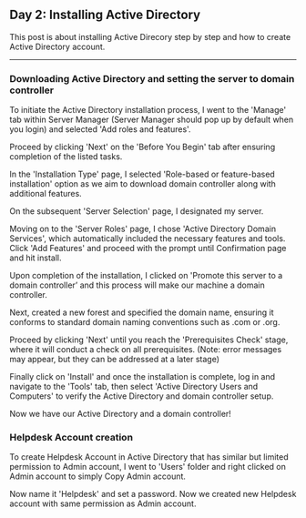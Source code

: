 ## Day 2: Installing Active Directory

This post is about installing Active Direcory step by step and how to create Active Directory account.

---

### Downloading Active Directory and setting the server to domain controller

To initiate the Active Directory installation process, I went to the 'Manage' tab within Server Manager (Server Manager should pop up by default when you login) and selected 'Add roles and features'.

Proceed by clicking 'Next' on the 'Before You Begin' tab after ensuring completion of the listed tasks.

In the 'Installation Type' page, I selected 'Role-based or feature-based installation' option as we aim to download domain controller along with additional features.

On the subsequent 'Server Selection' page, I designated my server. 

Moving on to the 'Server Roles' page, I chose 'Active Directory Domain Services', which automatically included the necessary features and tools. Click 'Add Features' and proceed with the prompt until Confirmation page and hit install.

Upon completion of the installation, I clicked on 'Promote this server to a domain controller’ and this process will make our machine a domain controller.

Next, created a new forest and specified the domain name, ensuring it conforms to standard domain naming conventions such as .com or .org.

Proceed by clicking 'Next' until you reach the 'Prerequisites Check' stage, where it will conduct a check on all prerequisites. 
(Note: error messages may appear, but they can be addressed at a later stage)

Finally click on 'Install' and once the installation is complete, log in and navigate to the 'Tools' tab, then select 'Active Directory Users and Computers' to verify the Active Directory and domain controller setup.

Now we have our Active Directory and a domain controller!

### Helpdesk Account creation

To create Helpdesk Account in Active Directory that has similar but limited permission to Admin account, I went to 'Users' folder and right clicked on Admin account to simply Copy Admin account. 

Now name it 'Helpdesk' and set a password. Now we created new Helpdesk account with same permission as Admin account.
